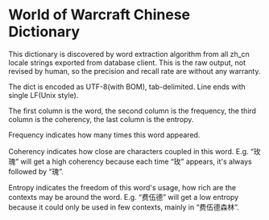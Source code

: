 # World of Warcraft Chinese Dictionary

This dictionary is discovered by word extraction algorithm from all zh_cn locale strings exported from database client. This is the raw output, not revised by human, so the precision and recall rate are without any warranty.

The dict is encoded as UTF-8(with BOM), tab-delimited. Line ends with single LF(Unix style).

The first column is the word, the second column is the frequency, the third column is the coherency, the last column is the entropy.

Frequency indicates how many times this word appeared.

Coherency indicates how close are characters coupled in this word. E.g. “玫瑰” will get a high coherency because each time “玫” appears, it's always followed by “瑰”.

Entropy indicates the freedom of this word's usage, how rich are the contexts may be around the word. E.g. “费伍德” will get a low entropy because it could only be used in few contexts, mainly in “费伍德森林”.
